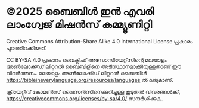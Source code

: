 # ©2025 ബൈബിൾ ഇൻ എവരി ലാംഗ്വേജ് മിഷൻസ് കമ്മ്യൂണിറ്റി
Creative Commons Attribution-Share Alike 4.0 International License പ്രകാരം പുറത്തിറക്കിയത്.

CC BY-SA 4.0 പ്രകാരം വൈക്ലിഫ് അസോസിയേറ്റ്‌സിന്റെ മലയാളം അൺലോക്ക്ഡ് ലിറ്ററൽ ബൈബിളിനെ അടിസ്ഥാനമാക്കിയുള്ളതാണ് ഈ വിവർത്തനം. മലയാളം അൺലോക്ക്ഡ് ലിറ്ററൽ ബൈബിൾ https://bibleineverylanguage.org/resources/languages ൽ ലഭ്യമാണ്.

ക്രിയേറ്റീവ് കോമൺസ് ലൈസൻസിനെക്കുറിച്ചുള്ള കൂടുതൽ വിവരങ്ങൾക്ക്, https://creativecommons.org/licenses/by-sa/4.0/ സന്ദർശിക്കുക.
